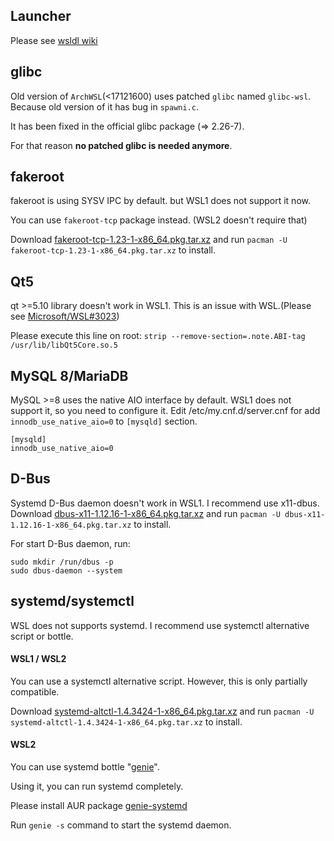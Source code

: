 ## Launcher
Please see [wsldl wiki](https://github.com/yuk7/wsldl/wiki)

## glibc
Old version of `ArchWSL`(<17121600) uses patched `glibc` named `glibc-wsl`. Because old version of it has bug in `spawni.c`.

It has been fixed in the official glibc package (=> 2.26-7).

For that reason **no patched glibc is needed anymore**.


## fakeroot
fakeroot is using SYSV IPC by default.
but WSL1 does not support it now.

You can use `fakeroot-tcp` package instead. (WSL2 doesn't require that)

Download [fakeroot-tcp-1.23-1-x86_64.pkg.tar.xz](https://github.com/yuk7/arch-prebuilt/releases/download/18082100/fakeroot-tcp-1.23-1-x86_64.pkg.tar.xz) and run ```pacman -U fakeroot-tcp-1.23-1-x86_64.pkg.tar.xz``` to install.

## Qt5
qt >=5.10 library doesn't work in WSL1. This is an issue with WSL.(Please see [Microsoft/WSL#3023](https://github.com/Microsoft/WSL/issues/3023))

Please execute this line on root:
```strip --remove-section=.note.ABI-tag /usr/lib/libQt5Core.so.5```

## MySQL 8/MariaDB
MySQL >=8 uses the native AIO interface by default. WSL1 does not support it, so you need to configure it.
Edit /etc/my.cnf.d/server.cnf for add `innodb_use_native_aio=0` to `[mysqld]` section.
```
[mysqld]
innodb_use_native_aio=0
```

## D-Bus
Systemd D-Bus daemon doesn't work in WSL1.
I recommend use x11-dbus.
Download [dbus-x11-1.12.16-1-x86_64.pkg.tar.xz](https://github.com/yuk7/arch-prebuilt/releases/download/20051200/dbus-x11-1.12.16-1-x86_64.pkg.tar.xz) and run ```pacman -U dbus-x11-1.12.16-1-x86_64.pkg.tar.xz``` to install.

For start D-Bus daemon, run:
```
sudo mkdir /run/dbus -p
sudo dbus-daemon --system
```

## systemd/systemctl
WSL does not supports systemd.
I recommend use systemctl alternative script or bottle.

#### WSL1 / WSL2
You can use a systemctl alternative script.
However, this is only partially compatible.

Download [systemd-altctl-1.4.3424-1-x86_64.pkg.tar.xz](https://github.com/yuk7/arch-systemctl-alt/releases/download/1.4.3424-1/systemd-altctl-1.4.3424-1-x86_64.pkg.tar.xz) and run ```pacman -U systemd-altctl-1.4.3424-1-x86_64.pkg.tar.xz``` to install.

#### WSL2
You can use systemd bottle "[genie](https://github.com/arkane-systems/genie)".

Using it, you can run systemd completely.

Please install AUR package [genie-systemd](https://aur.archlinux.org/packages/genie-systemd)

Run `genie -s` command to start the systemd daemon.